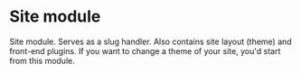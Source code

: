
Site module
===========

Site module. Serves as a slug handler.
Also contains site layout (theme) and front-end plugins.
If you want to change a theme of your site, you'd start from this module.